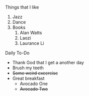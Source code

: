 Things that I like
1. Jazz
2. Dance 
3. Books
   1. Alan Watts
   2. Laozi
   3. Laurance Li

Daily To-Do
* Thank God that I get a another day
* Brush my teeth
* <del>Some weird excercise</del>
* Great breakfast 
  * Avocado One
  * <del>Avocado Two</del>

